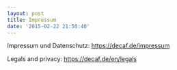 ```yaml
---
layout: post
title: Impressum
date: '2015-02-22 21:50:40'
---
```


Impressum und Datenschutz:
https://decaf.de/impressum

Legals and privacy:
https://decaf.de/en/legals
